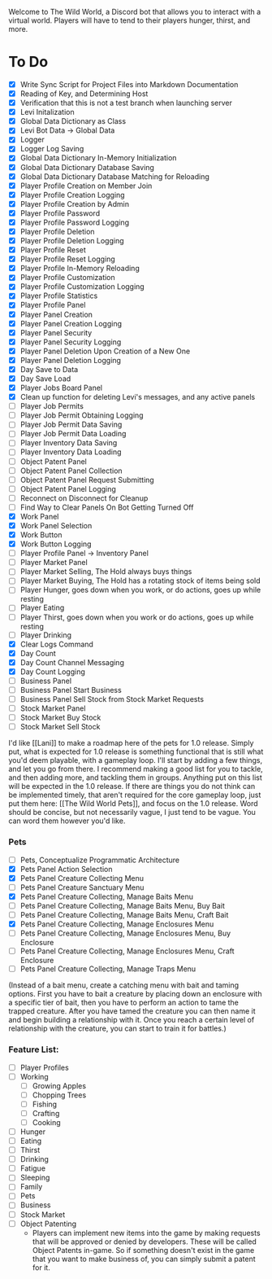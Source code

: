 Welcome to The Wild World, a Discord bot that allows you to interact with a virtual world. Players will have to tend to their players hunger, thirst, and more.

# To Do
- [x] Write Sync Script for Project Files into Markdown Documentation
- [x] Reading of Key, and Determining Host
- [x] Verification that this is not a test branch when launching server
- [x] Levi Initalization
- [x] Global Data Dictionary as Class
- [x] Levi Bot Data -> Global Data
- [x] Logger
- [x] Logger Log Saving
- [x] Global Data Dictionary In-Memory Initialization
- [x] Global Data Dictionary Database Saving
- [x] Global Data Dictionary Database Matching for Reloading
- [x] Player Profile Creation on Member Join
- [x] Player Profile Creation Logging
- [x] Player Profile Creation by Admin
- [x] Player Profile Password
- [x] Player Profile Password Logging
- [x] Player Profile Deletion
- [x] Player Profile Deletion Logging
- [x] Player Profile Reset
- [x] Player Profile Reset Logging
- [x] Player Profile In-Memory Reloading
- [x] Player Profile Customization
- [x] Player Profile Customization Logging
- [x] Player Profile Statistics
- [x] Player Profile Panel
- [x] Player Panel Creation
- [x] Player Panel Creation Logging
- [x] Player Panel Security
- [x] Player Panel Security Logging
- [x] Player Panel Deletion Upon Creation of a New One
- [x] Player Panel Deletion Logging
- [x] Day Save to Data
- [x] Day Save Load
- [x] Player Jobs Board Panel
- [x] Clean up function for deleting Levi's messages, and any active panels
- [ ] Player Job Permits
- [ ] Player Job Permit Obtaining Logging
- [ ] Player Job Permit Data Saving
- [ ] Player Job Permit Data Loading
- [ ] Player Inventory Data Saving
- [ ] Player Inventory Data Loading
- [ ] Object Patent Panel
- [ ] Object Patent Panel Collection
- [ ] Object Patent Panel Request Submitting
- [ ] Object Patent Panel Logging
- [ ] Reconnect on Disconnect for Cleanup
- [ ] Find Way to Clear Panels On Bot Getting Turned Off
- [x] Work Panel
- [x] Work Panel Selection
- [x] Work Button
- [x] Work Button Logging
- [ ] Player Profile Panel -> Inventory Panel
- [ ] Player Market Panel
- [ ] Player Market Selling, The Hold always buys things
- [ ] Player Market Buying, The Hold has a rotating stock of items being sold
- [ ] Player Hunger, goes down when you work, or do actions, goes up while resting
- [ ] Player Eating
- [ ] Player Thirst, goes down when you work or do actions, goes up while resting
- [ ] Player Drinking
- [x] Clear Logs Command
- [x] Day Count
- [x] Day Count Channel Messaging
- [x] Day Count Logging
- [ ] Business Panel
- [ ] Business Panel Start Business
- [ ] Business Panel Sell Stock from Stock Market Requests
- [ ] Stock Market Panel
- [ ] Stock Market Buy Stock
- [ ] Stock Market Sell Stock

I'd like [[Lani]] to make a roadmap here of the pets for 1.0 release. Simply put, what is expected for 1.0 release is something functional that is still what you'd deem playable, with a gameplay loop. I'll start by adding a few things, and let you go from there. I recommend making a good list for you to tackle, and then adding more, and tackling them in groups. Anything put on this list will be expected in the 1.0 release. If there are things you do not think can be implemented timely, that aren't required for the core gameplay loop, just put them here: [[The Wild World Pets]], and focus on the 1.0 release. Word should be concise, but not necessarily vague, I just tend to be vague. You can word them however you'd like.

### Pets
- [ ] Pets, Conceptualize Programmatic Architecture
- [x] Pets Panel Action Selection
- [x] Pets Panel Creature Collecting Menu
- [ ] Pets Panel Creature Sanctuary Menu
- [x] Pets Panel Creature Collecting, Manage Baits Menu
- [ ] Pets Panel Creature Collecting, Manage Baits Menu, Buy Bait
- [ ] Pets Panel Creature Collecting, Manage Baits Menu, Craft Bait
- [x] Pets Panel Creature Collecting, Manage Enclosures Menu
- [ ] Pets Panel Creature Collecting, Manage Enclosures Menu, Buy Enclosure
- [ ] Pets Panel Creature Collecting, Manage Enclosures Menu, Craft Enclosure
- [ ] Pets Panel Creature Collecting, Manage Traps Menu

(Instead of a bait menu, create a catching menu with bait and taming options. First you have to bait a creature by placing down an enclosure with a specific tier of bait, then you have to perform an action to tame the trapped creature. After you have tamed the creature you can then name it and begin building a relationship with it. Once you reach a certain level of relationship with the creature, you can start to train it for battles.)

### Feature List:
- [ ] Player Profiles
- [ ] Working
	- [ ] Growing Apples
	- [ ] Chopping Trees
	- [ ] Fishing
	- [ ] Crafting
	- [ ] Cooking
- [ ] Hunger
- [ ] Eating
- [ ] Thirst
- [ ] Drinking
- [ ] Fatigue
- [ ] Sleeping
- [ ] Family
- [ ] Pets
- [ ] Business
- [ ] Stock Market
- [ ] Object Patenting
	- Players can implement new items into the game by making requests that will be approved or denied by developers. These will be called Object Patents in-game. So if something doesn't exist in the game that you want to make business of, you can simply submit a patent for it.